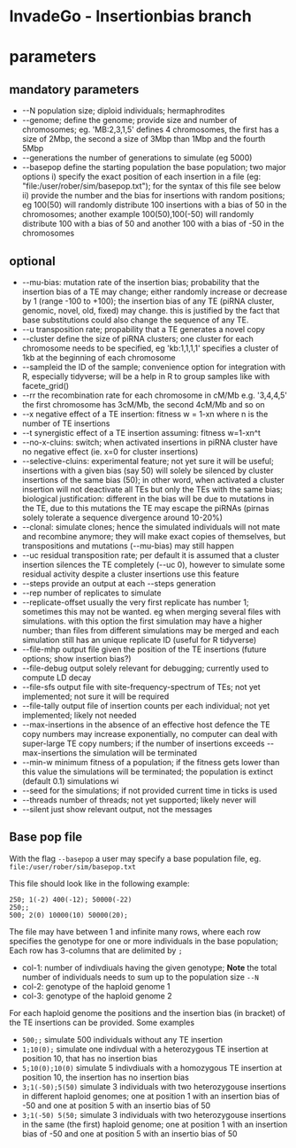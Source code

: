 InvadeGo - Insertionbias branch
================


# parameters

## mandatory parameters

* --N population size; diploid individuals; hermaphrodites
* --genome; define the genome; provide size and number of chromosomes; eg. 'MB:2,3,1,5' defines 4 chromosomes, the first has a size of 2Mbp, the second a size of 3Mbp than 1Mbp and the fourth 5Mbp
* --generations the number of generations to simulate (eg 5000)
* --basepop define the starting population the base population; two major options i) specify the exact position of each insertion in a file (eg: "file:/user/rober/sim/basepop.txt"); for the syntax of this file see below ii) provide the number and the bias for insertions with random positions; eg 100(50) will randomly distribute 100 insertions with a bias of 50 in the chromosomes; another example 100(50),100(-50) will randomly distribute 100 with a bias of 50 and another 100 with a bias of -50 in the chromosomes




## optional
* --mu-bias: mutation rate of the insertion bias; probability that the insertion bias of a TE may change; either randomly increase or decrease by 1 (range -100 to +100); the insertion bias of any TE (piRNA cluster, genomic, novel, old, fixed) may change. this is justified by the fact that base substitutions could also change the sequence of any TE.
* --u transposition rate; propability that a TE generates a novel copy
* --cluster define the size of piRNA clusters; one cluster for each chromosome needs to be specified, eg 'kb:1,1,1,1' specifies a cluster of 1kb at the beginning of each chromosome
* --sampleid the ID of the sample; convenience option for integration with R, especially tidyverse; will be a help in R to group samples like with facete_grid()
* --rr the recombination rate for each chromosome in cM/Mb  e.g. '3,4,4,5' the first chromosome has 3cM/Mb, the second 4cM/Mb and so on
* --x negative effect of a TE insertion: fitness w = 1-xn where n is the number of TE insertions
* --t synergistic effect of a TE insertion assuming: fitness w=1-xn^t 
* --no-x-cluins: switch; when activated insertions in piRNA cluster have no negative effect (ie. x=0 for cluster insertions)
* --selective-cluins: experimental feature; not yet sure it will be useful; insertions with a given bias (say 50) will solely be silenced by cluster insertions of the same bias (50); in other word, when activated a cluster insertion will not deactivate all TEs but only the TEs with the same bias; biological justification: different in the bias will be due to mutations in the TE, due to this mutations the TE may escape the piRNAs (pirnas solely tolerate a sequence divergence around 10-20%)
* --clonal: simulate clones; hence the simulated individuals will not mate and recombine anymore; they will make exact copies of themselves, but transpositions and mutations (--mu-bias) may still happen
* --uc residual transposition rate; per default it is assumed that a cluster insertion silences the TE completely (--uc 0), however to simulate some residual activity despite a cluster insertions use this feature
* --steps provide an output at each --steps generation
* --rep number of replicates to simulate
* --replicate-offset usually the very first replicate has number 1; sometimes this may not be wanted. eg when merging several files with simulations. with this option the first simulation may have a higher number; than files from different simulations may be merged and each simulation still has an unique replicate ID (useful for R tidyverse)
* --file-mhp output file given the position of the TE insertions (future options; show insertion bias?)
* --file-debug output solely relevant for debugging; currently used to compute LD decay
* --file-sfs output file with site-frequency-spectrum of TEs; not yet implemented; not sure it will be required
* --file-tally output file of insertion counts per each individual; not yet implemented; likely not needed
* --max-insertions in the absence of an effective host defence the TE copy numbers may increase exponentially, no computer can deal with super-large TE copy numbers; if the number of insertions exceeds --max-insertions the simulation will be terminated
* --min-w minimum fitness of a population; if the fitness gets lower than this value the simulations will be terminated; the population is extinct (default 0.1)
 simulations wi
* --seed for the simulations; if not provided current time in ticks is used
* --threads number of threads; not yet supported; likely never will
* --silent just show relevant output, not the messages

## Base pop file
With the flag `--basepop` a user may specify a base population file, eg. `file:/user/rober/sim/basepop.txt`

This file should look like in the following example:

```
250; 1(-2) 400(-12); 50000(-22)
250;;
500; 2(0) 10000(10) 50000(20);
```

The file may have between 1 and infinite many rows, where each row specifies the genotype for one or more individuals in the base population;
Each row has 3-columns that are delimited by `;`

* col-1: number of indivdiuals having the given genotype; **Note** the total number of individuals needs to sum up to the population size `--N`
* col-2: genotype of the haploid genome 1
* col-3: genotype of the haploid genome 2

For each haploid genome the positions and the insertion bias (in bracket) of the TE insertions can be provided.
Some examples
* `500;;` simulate 500 individuals without any TE insertion
* `1;10(0);` simulate one indivdual with a heterozygous TE insertion at position 10, that has no insertion bias
* `5;10(0);10(0)` simulate 5 indivdiuals with a homozygous TE insertion at position 10, the insertion has no insertion bias
* `3;1(-50);5(50)` simulate 3 individuals with two heterozygouse insertions in different haploid genomes; one at position 1 with an insertion bias of -50 and one at position 5 with an insertio bias of 50
* `3;1(-50) 5(50;` simulate 3 individuals with two heterozygouse insertions in the same (the first) haploid genome; one at position 1 with an insertion bias of -50 and one at position 5 with an insertio bias of 50
